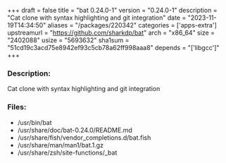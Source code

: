 +++
draft = false
title = "bat 0.24.0-1"
version = "0.24.0-1"
description = "Cat clone with syntax highlighting and git integration"
date = "2023-11-19T14:34:50"
aliases = "/packages/220342"
categories = ['apps-extra']
upstreamurl = "https://github.com/sharkdp/bat"
arch = "x86_64"
size = "2402088"
usize = "5693632"
sha1sum = "51cd19c3acd75e8942ef93c5cb78a62ff998aaa8"
depends = "['libgcc']"
+++
### Description: 
Cat clone with syntax highlighting and git integration

### Files: 
* /usr/bin/bat
* /usr/share/doc/bat-0.24.0/README.md
* /usr/share/fish/vendor_completions.d/bat.fish
* /usr/share/man/man1/bat.1.gz
* /usr/share/zsh/site-functions/_bat
